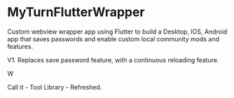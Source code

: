 # MyTurnFlutterWrapper
Custom webview wrapper app using Flutter to build a Desktop, IOS, Android app that saves passwords and enable custom local community mods and features. 

V1. Replaces save password feature, with a continuous reloading feature. 

W

Call it - Tool Library - Refreshed.
